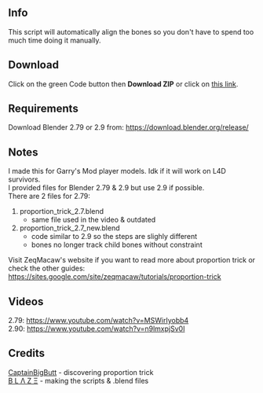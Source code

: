 ## Info
This script will automatically align the bones so you don't have to spend too much time doing it manually.

## Download
Click on the green Code button then <b>Download ZIP</b> or click on [this link](https://github.com/sksh70/proportion_trick_script/archive/main.zip).

## Requirements
Download Blender 2.79 or 2.9 from: https://download.blender.org/release/</br>

## Notes
I made this for Garry's Mod player models. Idk if it will work on L4D survivors.  
I provided files for Blender 2.79 & 2.9 but use 2.9 if possible.  
There are 2 files for 2.79:
1. proportion_trick_2.7.blend
   - same file used in the video & outdated
2. proportion_trick_2.7_new.blend
   - code similar to 2.9 so the steps are slighly different
   - bones no longer track child bones without constraint

Visit ZeqMacaw's website if you want to read more about proportion trick or check the other guides: https://sites.google.com/site/zeqmacaw/tutorials/proportion-trick
  
## Videos
2.79: https://www.youtube.com/watch?v=MSWirIyobb4  
2.90: https://www.youtube.com/watch?v=n9lmxpjSv0I

## Credits
[CaptainBigButt](https://steamcommunity.com/profiles/76561197977063670) - discovering proportion trick  
[Β L Λ Ζ Ξ](https://steamcommunity.com/profiles/76561198070780808) - making the scripts & .blend files
